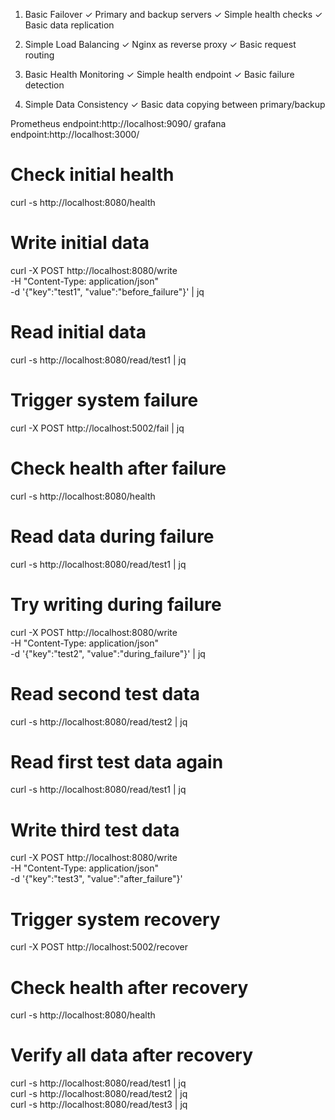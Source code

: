 
1. Basic Failover
   ✓ Primary and backup servers
   ✓ Simple health checks
   ✓ Basic data replication

2. Simple Load Balancing
   ✓ Nginx as reverse proxy
   ✓ Basic request routing

3. Basic Health Monitoring
   ✓ Simple health endpoint
   ✓ Basic failure detection

4. Simple Data Consistency
   ✓ Basic data copying between primary/backup

Prometheus endpoint:http://localhost:9090/
grafana endpoint:http://localhost:3000/




# Check initial health
curl -s http://localhost:8080/health

# Write initial data
curl -X POST http://localhost:8080/write \
-H "Content-Type: application/json" \
-d '{"key":"test1", "value":"before_failure"}' | jq

# Read initial data
curl -s http://localhost:8080/read/test1 | jq

# Trigger system failure
curl -X POST http://localhost:5002/fail | jq

# Check health after failure
curl -s http://localhost:8080/health

# Read data during failure
curl -s http://localhost:8080/read/test1 | jq

# Try writing during failure
curl -X POST http://localhost:8080/write \
-H "Content-Type: application/json" \
-d '{"key":"test2", "value":"during_failure"}' | jq

# Read second test data
curl -s http://localhost:8080/read/test2 | jq

# Read first test data again
curl -s http://localhost:8080/read/test1 | jq

# Write third test data
curl -X POST http://localhost:8080/write \
-H "Content-Type: application/json" \
-d '{"key":"test3", "value":"after_failure"}'

# Trigger system recovery
curl -X POST http://localhost:5002/recover

# Check health after recovery
curl -s http://localhost:8080/health

# Verify all data after recovery
curl -s http://localhost:8080/read/test1 | jq \
curl -s http://localhost:8080/read/test2 | jq \
curl -s http://localhost:8080/read/test3 | jq 
